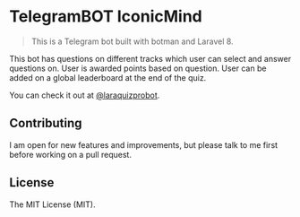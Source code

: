 # TelegramBOT IconicMind

> This is a Telegram bot built with botman and Laravel 8.

This bot has questions on different tracks which user can select and answer questions on. 
User is awarded points based on question.
User can be added on a global leaderboard at the end of the quiz.

You can check it out at [@laraquizprobot](http://t.me/laraquizprobot).


## Contributing

I am open for new features and improvements, but please talk to me first before working on a pull request.

## License

The MIT License (MIT).


